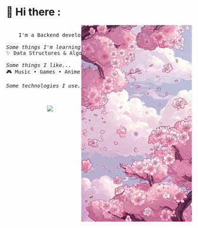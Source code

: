 # 🌸 Hi there :
<img hight="200" width="300" alt="Sakura" align="right" src="./assets/cover.jpg">



<pre> 
    I'm a Backend developer from <i>Argentina</i> ～☆

<i>Some things I'm learning...</i>
✨ Data Structures & Algorithms, Frontend

<i>Some things I like...</i>
🎮 Music • Games • Anime • Code • Art

<i>Some technologies I use...</i>
<p align="center">
  <!--<a href="https://skillicons.dev">-->
    <img src="https://skillicons.dev/icons?i=bootstrap,css,eclipse,figma,git,github,html,java,js,mongodb,mysql,nodejs,notion,npm,py,vscode,windows&perline=8" />
<!--  </a> -->
</p>
   
</pre>


<!--
**evealvarenga/evealvarenga** is a ✨ _special_ ✨ repository because its `README.md` (this file) appears on your GitHub profile.

Here are some ideas to get you started:

- 🔭 I’m currently working on ...
- 🌱 I’m currently learning ...
- 👯 I’m looking to collaborate on ...
- 🤔 I’m looking for help with ...
- 💬 Ask me about ...
- 📫 How to reach me: ...
- 😄 Pronouns: ...
- ⚡ Fun fact: ...
-->
